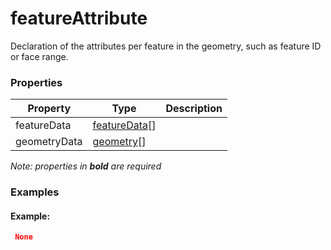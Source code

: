 # featureAttribute

Declaration of the attributes per feature in the geometry, such as feature ID or face range.

### Properties

| Property | Type | Description |
| --- | --- | --- |
| featureData | [featureData](featureData.cmn.md)[] |  |
| geometryData | [geometry](geometry.cmn.md)[] |  |

*Note: properties in **bold** are required*

### Examples 

#### Example:  

```json
 None 
```

